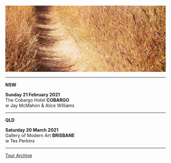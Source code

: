 ![](data/image/news/tourbanner2.jpg)

* * * * *

**NSW**

**Sunday 21 February 2021**\
The Cobargo Hotel **COBARGO**\
w Jay McMahon & Alice Williams 

* * * * *

**QLD**

**Saturday 20 March 2021**\
Gallery of Modern Art **BRISBANE**\
w Tex Perkins 

* * * * *

[Tour Archive](tour/archive)
